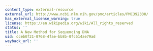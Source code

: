 ```yaml
---
content_type: external-resource
external_url: http://www.ncbi.nlm.nih.gov/pmc/articles/PMC392330/
has_external_license_warning: true
license: https://en.wikipedia.org/wiki/All_rights_reserved
status: ''
title: A New Method for Sequencing DNA
uid: cceb0f21-0768-4fae-bb8b-0fc614ae79ad
wayback_url: ''
---
```

